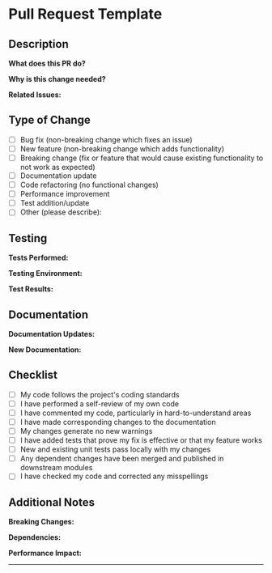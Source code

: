 # Pull Request Template

## Description
<!-- Provide a clear and concise description of what this PR accomplishes -->
<!-- Include the motivation for the changes and any relevant context -->

**What does this PR do?**

**Why is this change needed?**

**Related Issues:**
<!-- Link to any related issues using #issue_number -->

## Type of Change
<!-- Mark the appropriate option with an 'x' -->

- [ ] Bug fix (non-breaking change which fixes an issue)
- [ ] New feature (non-breaking change which adds functionality)
- [ ] Breaking change (fix or feature that would cause existing functionality to not work as expected)
- [ ] Documentation update
- [ ] Code refactoring (no functional changes)
- [ ] Performance improvement
- [ ] Test addition/update
- [ ] Other (please describe):

## Testing
<!-- Describe the testing that has been performed -->

**Tests Performed:**
<!-- List the specific tests that were run or describe the testing approach -->

**Testing Environment:**
<!-- Include details about the testing environment (OS, Python version, dependencies, etc.) -->

**Test Results:**
<!-- Summarize the results of testing -->

## Documentation
<!-- Describe any documentation changes -->

**Documentation Updates:**
<!-- List any documentation files that were updated -->

**New Documentation:**
<!-- List any new documentation files that were created -->

## Checklist
<!-- Mark completed items with an 'x' -->

- [ ] My code follows the project's coding standards
- [ ] I have performed a self-review of my own code
- [ ] I have commented my code, particularly in hard-to-understand areas
- [ ] I have made corresponding changes to the documentation
- [ ] My changes generate no new warnings
- [ ] I have added tests that prove my fix is effective or that my feature works
- [ ] New and existing unit tests pass locally with my changes
- [ ] Any dependent changes have been merged and published in downstream modules
- [ ] I have checked my code and corrected any misspellings

## Additional Notes
<!-- Add any additional information that reviewers should know -->

**Breaking Changes:**
<!-- If this is a breaking change, describe what breaks and migration path -->

**Dependencies:**
<!-- List any new dependencies that were added -->

**Performance Impact:**
<!-- Describe any performance implications of these changes -->

---

<!-- Thank you for contributing to our project! -->
<!-- This template helps maintainers understand your changes and review them efficiently -->
<!-- Please fill out all relevant sections and delete sections that don't apply -->